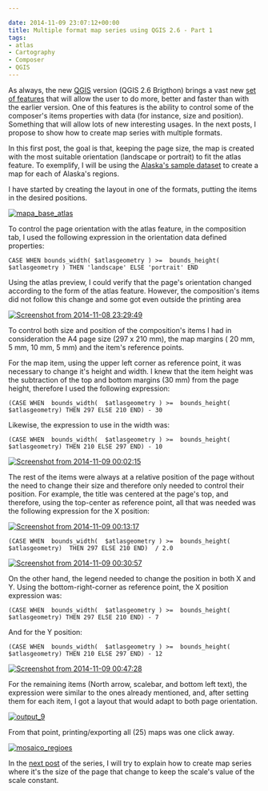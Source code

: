 ```yaml
---

date: 2014-11-09 23:07:12+00:00
title: Multiple format map series using QGIS 2.6 - Part 1
tags:
- atlas
- Cartography
- Composer
- QGIS
---
```


As always, the new [QGIS](http://qgis.org) version (QGIS 2.6 Brigthon) brings a vast new [set of features](http://changelog.linfiniti.com/qgis/version/2.6.0/#170) that will allow the user to do more, better and faster than with the earlier version. One of this features is the ability to control some of the composer's items properties with data (for instance, size and position). Something that will allow lots of new interesting usages. In the next posts, I propose to show how to create map series with multiple formats.

In this first post, the goal is that, keeping the page size, the map is created with the most suitable orientation (landscape or portrait) to fit the atlas feature. To exemplify, I will be using the [Alaska's sample dataset](http://docs.qgis.org/2.2/en/docs/user_manual/introduction/getting_started.html#sample-data) to create a map for each of Alaska's regions.

I have started by creating the layout in one of the formats, putting the items in the desired positions.

[![mapa_base_atlas](http://gisunchained.files.wordpress.com/2014/11/mapa_base_atlas.png?w=584)
](http://gisunchained.files.wordpress.com/2014/11/mapa_base_atlas.png)

To control the page orientation with the atlas feature, in the composition tab, I used the following expression in the orientation data defined properties:


    CASE WHEN bounds_width( $atlasgeometry ) >=  bounds_height( $atlasgeometry ) THEN 'landscape' ELSE 'portrait' END


Using the atlas preview, I could verify that the page's orientation changed according to the form of the atlas feature. However, the composition's items did not follow this change and some got even outside the printing area

[![Screenshot from 2014-11-08 23:29:49](http://gisunchained.files.wordpress.com/2014/11/screenshot-from-2014-11-08-232949.png?w=584)
](http://gisunchained.files.wordpress.com/2014/11/screenshot-from-2014-11-08-232949.png)

To control both size and position of the composition's items I had in consideration the A4 page size (297 x 210 mm), the map margins ( 20 mm, 5 mm, 10 mm, 5 mm) and the item's reference points.

For the map item, using the upper left corner as reference point, it was necessary to change it's height and width. I knew that the item height was the subtraction of the top and bottom margins (30 mm) from the page height, therefore I used the following expression:


    (CASE WHEN  bounds_width(  $atlasgeometry ) >=  bounds_height( $atlasgeometry) THEN 297 ELSE 210 END) - 30


Likewise, the expression to use in the width was:


    (CASE WHEN  bounds_width(  $atlasgeometry ) >=  bounds_height( $atlasgeometry) THEN 210 ELSE 297 END) - 10


[![Screenshot from 2014-11-09 00:02:15](http://gisunchained.files.wordpress.com/2014/11/screenshot-from-2014-11-09-000215.png?w=584)
](http://gisunchained.files.wordpress.com/2014/11/screenshot-from-2014-11-09-000215.png)

The rest of the items were always at a relative position of the page without the need to change their size and therefore only needed to control their position. For example, the title was centered at the page's top, and therefore, using the top-center as reference point, all that was needed was the following expression for the X position:

[![Screenshot from 2014-11-09 00:13:17](http://gisunchained.files.wordpress.com/2014/11/screenshot-from-2014-11-09-001317.png)
](http://gisunchained.files.wordpress.com/2014/11/screenshot-from-2014-11-09-001317.png)


    (CASE WHEN  bounds_width(  $atlasgeometry ) >=  bounds_height( $atlasgeometry)  THEN 297 ELSE 210 END)  / 2.0


[![Screenshot from 2014-11-09 00:30:57](http://gisunchained.files.wordpress.com/2014/11/screenshot-from-2014-11-09-003057.png?w=584)
](http://gisunchained.files.wordpress.com/2014/11/screenshot-from-2014-11-09-003057.png)

On the other hand, the legend needed to change the position in both X and Y. Using the bottom-right-corner as reference point, the X position expression was:


    (CASE WHEN  bounds_width(  $atlasgeometry ) >=  bounds_height( $atlasgeometry) THEN 297 ELSE 210 END) - 7


And for the Y position:


    (CASE WHEN  bounds_width(  $atlasgeometry ) >=  bounds_height( $atlasgeometry) THEN 210 ELSE 297 END) - 12


[![Screenshot from 2014-11-09 00:47:28](http://gisunchained.files.wordpress.com/2014/11/screenshot-from-2014-11-09-004728.png?w=584)
](http://gisunchained.files.wordpress.com/2014/11/screenshot-from-2014-11-09-004728.png)

For the remaining items (North arrow, scalebar, and bottom left text), the expression were similar to the ones already mentioned, and, after setting them for each item, I got a layout that would adapt to both page orientation.

[![output_9](http://gisunchained.files.wordpress.com/2014/11/output_9.png?w=212)
](http://gisunchained.files.wordpress.com/2014/11/output_9.png)

From that point, printing/exporting all (25) maps was one click away.

[![mosaico_regioes](http://gisunchained.files.wordpress.com/2014/11/mosaico_regioes.png)
](http://gisunchained.files.wordpress.com/2014/11/mosaico_regioes.png)

In the [next post](https://gisunchained.wordpress.com/2014/11/18/multiple-format-map-series-using-qgis-2-6-part-2/) of the series, I will try to explain how to create map series where it's the size of the page that change to keep the scale's value of the scale constant.

